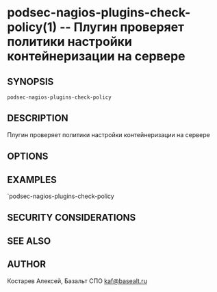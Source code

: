 podsec-nagios-plugins-check-policy(1) -- Плугин проверяет политики настройки контейнеризации на сервере
================================

## SYNOPSIS

`podsec-nagios-plugins-check-policy `

## DESCRIPTION

Плугин проверяет политики настройки контейнеризации на сервере

## OPTIONS


## EXAMPLES

`podsec-nagios-plugins-check-policy

## SECURITY CONSIDERATIONS



## SEE ALSO

## AUTHOR

Костарев Алексей, Базальт СПО
kaf@basealt.ru
